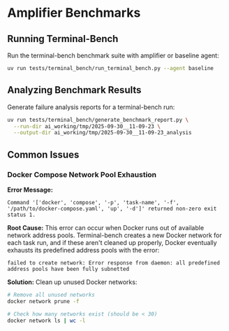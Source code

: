 # Amplifier Benchmarks

## Running Terminal-Bench

Run the terminal-bench benchmark suite with amplifier or baseline agent:

```bash
uv run tests/terminal_bench/run_terminal_bench.py --agent baseline
```

## Analyzing Benchmark Results

Generate failure analysis reports for a terminal-bench run:

```bash
uv run tests/terminal_bench/generate_benchmark_report.py \
  --run-dir ai_working/tmp/2025-09-30__11-09-23 \
  --output-dir ai_working/tmp/2025-09-30__11-09-23_analysis
```


## Common Issues

### Docker Compose Network Pool Exhaustion

**Error Message:**
```
Command '['docker', 'compose', '-p', 'task-name', '-f', '/path/to/docker-compose.yaml', 'up', '-d']' returned non-zero exit status 1.
```

**Root Cause:**
This error can occur when Docker runs out of available network address pools. Terminal-bench creates a new Docker network for each task run, and if these aren't cleaned up properly, Docker eventually exhausts its predefined address pools with the error:
```
failed to create network: Error response from daemon: all predefined address pools have been fully subnetted
```

**Solution:**
Clean up unused Docker networks:
```bash
# Remove all unused networks
docker network prune -f

# Check how many networks exist (should be < 30)
docker network ls | wc -l
```
